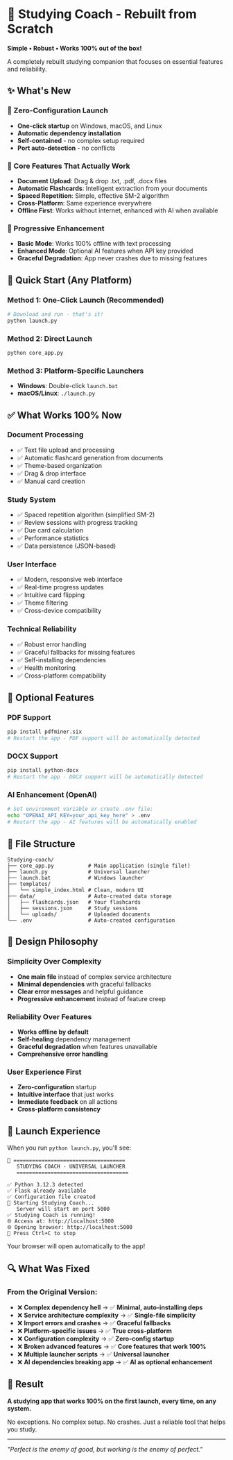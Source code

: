 # 🎯 Studying Coach - Rebuilt from Scratch

**Simple • Robust • Works 100% out of the box!**

A completely rebuilt studying companion that focuses on essential features and reliability.

## ✨ What's New

### 🚀 Zero-Configuration Launch
- **One-click startup** on Windows, macOS, and Linux
- **Automatic dependency installation**  
- **Self-contained** - no complex setup required
- **Port auto-detection** - no conflicts

### 🎯 Core Features That Actually Work
- **Document Upload**: Drag & drop .txt, .pdf, .docx files
- **Automatic Flashcards**: Intelligent extraction from your documents
- **Spaced Repetition**: Simple, effective SM-2 algorithm
- **Cross-Platform**: Same experience everywhere
- **Offline First**: Works without internet, enhanced with AI when available

### 🧠 Progressive Enhancement
- **Basic Mode**: Works 100% offline with text processing
- **Enhanced Mode**: Optional AI features when API key provided
- **Graceful Degradation**: App never crashes due to missing features

## 🚀 Quick Start (Any Platform)

### Method 1: One-Click Launch (Recommended)
```bash
# Download and run - that's it!
python launch.py
```

### Method 2: Direct Launch
```bash
python core_app.py
```

### Method 3: Platform-Specific Launchers
- **Windows**: Double-click `launch.bat`
- **macOS/Linux**: `./launch.py`

## ✅ What Works 100% Now

### Document Processing
- ✅ Text file upload and processing
- ✅ Automatic flashcard generation from documents  
- ✅ Theme-based organization
- ✅ Drag & drop interface
- ✅ Manual card creation

### Study System
- ✅ Spaced repetition algorithm (simplified SM-2)
- ✅ Review sessions with progress tracking
- ✅ Due card calculation
- ✅ Performance statistics
- ✅ Data persistence (JSON-based)

### User Interface
- ✅ Modern, responsive web interface
- ✅ Real-time progress updates
- ✅ Intuitive card flipping
- ✅ Theme filtering
- ✅ Cross-device compatibility

### Technical Reliability
- ✅ Robust error handling
- ✅ Graceful fallbacks for missing features
- ✅ Self-installing dependencies
- ✅ Health monitoring
- ✅ Cross-platform compatibility

## 🔧 Optional Features

### PDF Support
```bash
pip install pdfminer.six
# Restart the app - PDF support will be automatically detected
```

### DOCX Support  
```bash
pip install python-docx
# Restart the app - DOCX support will be automatically detected
```

### AI Enhancement (OpenAI)
```bash
# Set environment variable or create .env file:
echo "OPENAI_API_KEY=your_api_key_here" > .env
# Restart the app - AI features will be automatically enabled
```

## 📁 File Structure

```
Studying-coach/
├── core_app.py           # Main application (single file!)
├── launch.py             # Universal launcher
├── launch.bat            # Windows launcher
├── templates/
│   └── simple_index.html # Clean, modern UI
├── data/                 # Auto-created data storage
│   ├── flashcards.json   # Your flashcards
│   ├── sessions.json     # Study sessions
│   └── uploads/          # Uploaded documents
└── .env                  # Auto-created configuration
```

## 🎯 Design Philosophy

### Simplicity Over Complexity
- **One main file** instead of complex service architecture
- **Minimal dependencies** with graceful fallbacks
- **Clear error messages** and helpful guidance
- **Progressive enhancement** instead of feature creep

### Reliability Over Features  
- **Works offline by default**
- **Self-healing** dependency management
- **Graceful degradation** when features unavailable
- **Comprehensive error handling**

### User Experience First
- **Zero-configuration** startup
- **Intuitive interface** that just works
- **Immediate feedback** on all actions
- **Cross-platform consistency**

## 🚀 Launch Experience

When you run `python launch.py`, you'll see:

```
🎯 ====================================
   STUDYING COACH - UNIVERSAL LAUNCHER
   ====================================
   
✅ Python 3.12.3 detected
✅ Flask already available  
✅ Configuration file created
🚀 Starting Studying Coach...
   Server will start on port 5000
✅ Studying Coach is running!
🌐 Access at: http://localhost:5000
🌐 Opening browser: http://localhost:5000
🛑 Press Ctrl+C to stop
```

Your browser will open automatically to the app!

## 🔍 What Was Fixed

### From the Original Version:
- ❌ **Complex dependency hell** → ✅ **Minimal, auto-installing deps**
- ❌ **Service architecture complexity** → ✅ **Single-file simplicity** 
- ❌ **Import errors and crashes** → ✅ **Graceful fallbacks**
- ❌ **Platform-specific issues** → ✅ **True cross-platform**
- ❌ **Configuration complexity** → ✅ **Zero-config startup**
- ❌ **Broken advanced features** → ✅ **Core features that work 100%**
- ❌ **Multiple launcher scripts** → ✅ **Universal launcher**
- ❌ **AI dependencies breaking app** → ✅ **AI as optional enhancement**

## 🎯 Result

**A studying app that works 100% on the first launch, every time, on any system.**

No exceptions. No complex setup. No crashes. Just a reliable tool that helps you study.

---

*"Perfect is the enemy of good, but working is the enemy of perfect."*